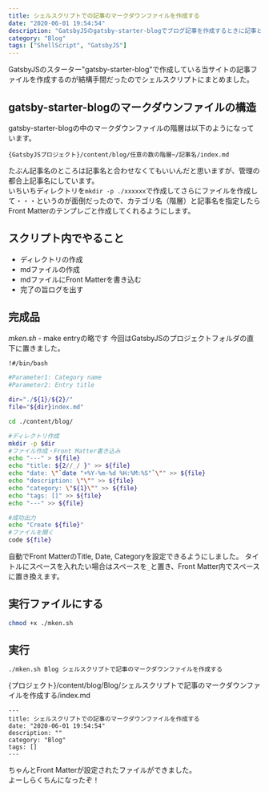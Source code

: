 ```yaml
---
title: シェルスクリプトでの記事のマークダウンファイルを作成する
date: "2020-06-01 19:54:54"
description: "GatsbyJSのgatsby-starter-blogでブログ記事を作成するときに記事と同じ名前のディレクトリを作成してその中にindex.mdを作成しなければならないのが面倒だったのでシェルスクリプトを作成した。"
category: "Blog"
tags: ["ShellScript", "GatsbyJS"]
---
```


GatsbyJSのスターター"gatsby-starter-blog"で作成している当サイトの記事ファイルを作成するのが結構手間だったのでシェルスクリプトにまとめました。

## gatsby-starter-blogのマークダウンファイルの構造

gatsby-starter-blogの中のマークダウンファイルの階層は以下のようになっています。

```
{GatsbyJSプロジェクト}/content/blog/任意の数の階層~/記事名/index.md
```

たぶん記事名のところは記事名と合わせなくてもいいんだと思いますが、管理の都合上記事名にしています。  
いちいちディレクトリを`mkdir -p ./xxxxxx`で作成してさらにファイルを作成して・・・というのが面倒だったので、カテゴリ名（階層）と記事名を指定したらFront Matterのテンプレごと作成してくれるようにします。

## スクリプト内でやること

- ディレクトリの作成
- mdファイルの作成
- mdファイルにFront Matterを書き込む
- 完了の旨ログを出す

## 完成品

*mken.sh* - make entryの略です
今回はGatsbyJSのプロジェクトフォルダの直下に置きました。

```sh
!#/bin/bash

#Parameter1: Category name
#Parameter2: Entry title

dir="./${1}/${2}/"
file="${dir}index.md"

cd ./content/blog/

#ディレクトリ作成
mkdir -p $dir
#ファイル作成・Front Matter書き込み
echo "---" > ${file}
echo "title: ${2//_/ }" >> ${file}
echo "date: \"`date "+%Y-%m-%d %H:%M:%S"`\"" >> ${file}
echo "description: \"\"" >> ${file}
echo "category: \"${1}\"" >> ${file}
echo "tags: []" >> ${file}
echo "---" >> ${file}

#成功出力
echo "Create ${file}"
#ファイルを開く
code ${file}
```

自動でFront MatterのTitle, Date, Categoryを設定できるようにしました。
タイトルにスペースを入れたい場合はスペースを`_`と置き、Front Matter内でスペースに置き換えます。

## 実行ファイルにする

```sh
chmod +x ./mken.sh
```

## 実行

```sh
./mken.sh Blog シェルスクリプトで記事のマークダウンファイルを作成する
```

{プロジェクト}/content/blog/Blog/シェルスクリプトで記事のマークダウンファイルを作成する/index.md

```Text
---
title: シェルスクリプトでの記事のマークダウンファイルを作成する
date: "2020-06-01 19:54:54"
description: ""
category: "Blog"
tags: []
---
```

ちゃんとFront Matterが設定されたファイルができました。  
よーしらくちんになったぞ！